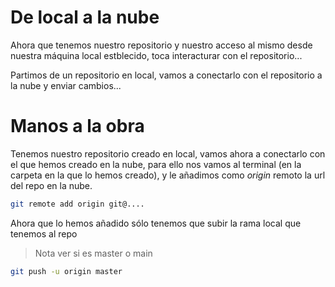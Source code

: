 # De local a la nube

Ahora que tenemos nuestro repositorio y nuestro acceso al mismo
desde nuestra máquina local estblecido, toca interacturar con
el repositorio...

Partimos de un repositorio en local, vamos a conectarlo con el repositorio
a la nube y enviar cambios...

# Manos a la obra

Tenemos nuestro repositorio creado en local, vamos ahora a conectarlo
con el que hemos creado en la nube, para ello nos vamos al terminal
(en la carpeta en la que lo hemos creado), y le añadimos como _origin_
remoto la url del repo en la nube.

```bash
git remote add origin git@....
```

Ahora que lo hemos añadido sólo tenemos que subir la rama local que tenemos
al repo

> Nota ver si es master o main

```bash
git push -u origin master
```
